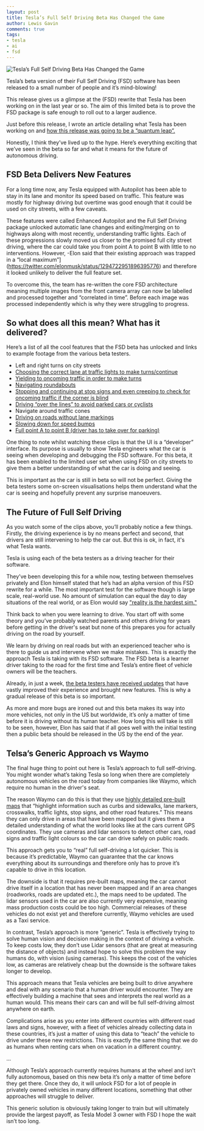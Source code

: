 ```yaml
---
layout: post
title: Tesla’s Full Self Driving Beta Has Changed the Game
author: Lewis Gavin
comments: true
tags:
- tesla
- ai
- fsd
---
```


![Tesla’s Full Self Driving Beta Has Changed the Game](https://www.lewisgavin.co.uk/images/tesla-fsd-beta.jpg)

Tesla’s beta version of their Full Self Driving (FSD) software has been released to a small number of people and it’s mind-blowing!

This release gives us a glimpse at the (FSD) rewrite that Tesla has been working on in the last year or so. The aim of this limited beta is to prove the FSD package is safe enough to roll out to a larger audience.

Just before this release, I wrote an article detailing what Tesla has been working on and [how this release was going to be a “quantum leap”.](https://medium.com/ai-in-plain-english/teslas-next-autonomous-driving-release-will-be-a-quantum-leap-bce415a72c85)

Honestly, I think they’ve lived up to the hype. Here’s everything exciting that we’ve seen in the beta so far and what it means for the future of autonomous driving.

## FSD Beta Delivers New Features

For a long time now, any Tesla equipped with Autopilot has been able to stay in its lane and monitor its speed based on traffic. This feature was mostly for highway driving but overtime was good enough that it could be used on city streets, with a few caveats.

These features were called Enhanced Autopilot and the Full Self Driving package unlocked automatic lane changes and exiting/merging on to highways along with most recently, understanding traffic lights.
Each of these progressions slowly moved us closer to the promised full city street driving, where the car could take you from point A to point B with little to no interventions. However, -Elon said that their existing approach was trapped in a “local maximum”](https://twitter.com/elonmusk/status/1294722951896395776) and therefore it looked unlikely to deliver the full feature set.

To overcome this, the team has re-written the core FSD architecture meaning multiple images from the front camera array can now be labelled and processed together and “correlated in time”. Before each image was processed independently which is why they were struggling to progress.

## So what does all this mean? What has it delivered?

Here’s a list of all the cool features that the FSD beta has unlocked and links to example footage from the various beta testers.

- Left and right turns on city streets
- [Choosing the correct lane at traffic lights to make turns/continue](https://www.youtube.com/watch?v=nY0cq_IXUaw)
- [Yielding to oncoming traffic in order to make turns](https://youtu.be/6DfZNjKuD_E?t=80)
- [Navigating roundabouts](https://www.youtube.com/watch?v=RxrIFSYi6n0)
- [Stopping and continuing at stop signs and even creeping to check for oncoming traffic if the corner is blind](https://twitter.com/kimpaquette/status/1321572359829135367?s=21)
- [Driving “over the lines” to avoid parked cars or cyclists](https://twitter.com/kimpaquette/status/1319739372665819137?s=21)
- Navigate around traffic cones
- [Driving on roads without lane markings](https://youtu.be/rJrZ_iUJDMA)
- [Slowing down for speed bumps](https://twitter.com/kimpaquette/status/1321201042856562689?s=21)
- [Full point A to point B (driver has to take over for parking)](https://twitter.com/i/broadcasts/1YqJDpgRBZOJV	)

One thing to note whilst watching these clips is that the UI is a “developer” interface. Its purpose is usually to show Tesla engineers what the car is seeing when developing and debugging the FSD software. For this beta, it has been enabled to the limited user set when using FSD on city streets to give them a better understanding of what the car is doing and seeing.

This is important as the car is still in beta so will not be perfect. Giving the beta testers some on-screen visualisations helps them understand what the car is seeing and hopefully prevent any surprise manoeuvers.

## The Future of Full Self Driving

As you watch some of the clips above, you’ll probably notice a few things. Firstly, the driving experience is by no means perfect and second, that drivers are still intervening to help the car out. But this is ok, in fact, it's what Tesla wants.

Tesla is using each of the beta testers as a driving teacher for their software.

They’ve been developing this for a while now, testing between themselves privately and Elon himself stated that he’s had an alpha version of this FSD rewrite for a while. The most important test for the software though is large scale, real-world use. No amount of simulation can equal the day to day situations of the real world, or as Elon would say ["reality is the hardest sim."](https://twitter.com/elonmusk/status/1322431151986925568)

Think back to when you were learning to drive. You start off with some theory and you’ve probably watched parents and others driving for years before getting in the driver's seat but none of this prepares you for actually driving on the road by yourself.

We learn by driving on real roads but with an experienced teacher who is there to guide us and intervene when we make mistakes. This is exactly the approach Tesla is taking with its FSD software. The FSD beta is a learner driver taking to the road for the first time and Tesla’s entire fleet of vehicle owners will be the teachers.

Already, in just a week, [the beta testers have received updates](https://twitter.com/brandonee916/status/1321437966657449986) that have vastly improved their experience and brought new features. This is why a gradual release of this beta is so important.

As more and more bugs are ironed out and this beta makes its way into more vehicles, not only in the US but worldwide, it’s only a matter of time before it is driving without its human teacher. How long this will take is still to be seen, however, Elon has said that if all goes well with the initial testing then a public beta should be released in the US by the end of the year.

## Telsa’s Generic Approach vs Waymo

The final huge thing to point out here is Tesla’s approach to full self-driving. You might wonder what’s taking Tesla so long when there are completely autonomous vehicles on the road today from companies like Waymo, which require no human in the driver's seat.

The reason Waymo can do this is that they use [highly detailed pre-built maps](https://letstalkselfdriving.com/about/how-self-driving-cars-think.html) that “highlight information such as curbs and sidewalks, lane markers, crosswalks, traffic lights, stop signs, and other road features.” This means they can only drive in areas that have been mapped but it gives them a detailed understanding of what the world looks like at the cars current GPS coordinates. They use cameras and lidar sensors to detect other cars, road signs and traffic light colours so the car can drive safely on public roads.

This approach gets you to “real” full self-driving a lot quicker. This is because it’s predictable, Waymo can guarantee that the car knows everything about its surroundings and therefore only has to prove it’s capable to drive in this location.

The downside is that it requires pre-built maps, meaning the car cannot drive itself in a location that has never been mapped and if an area changes (roadworks, roads are updated etc.), the maps need to be updated. The lidar sensors used in the car are also currently very expensive, meaning mass production costs could be too high. Commercial releases of these vehicles do not exist yet and therefore currently, Waymo vehicles are used as a Taxi service.

In contrast, Tesla’s approach is more “generic”. Tesla is effectively trying to solve human vision and decision making in the context of driving a vehicle. To keep costs low, they don’t use Lidar sensors (that are great at measuring the distance of objects) and instead hope to solve this problem the way humans do, with vision (using cameras). This keeps the cost of the vehicles low, as cameras are relatively cheap but the downside is the software takes longer to develop.

This approach means that Tesla vehicles are being built to drive anywhere and deal with any scenario that a human driver would encounter. They are effectively building a machine that sees and interprets the real world as a human would. This means their cars can and will be full self-driving almost anywhere on earth.

Complications arise as you enter into different countries with different road laws and signs, however, with a fleet of vehicles already collecting data in these countries, it’s just a matter of using this data to “teach” the vehicle to drive under these new restrictions. This is exactly the same thing that we do as humans when renting cars when on vacation in a different country.

...

Although Tesla’s approach currently requires humans at the wheel and isn’t fully autonomous, based on this new beta it’s only a matter of time before they get there. Once they do, it will unlock FSD for a lot of people in privately owned vehicles in many different locations, something that other approaches will struggle to deliver.

This generic solution is obviously taking longer to train but will ultimately provide the largest payoff, as Tesla Model 3 owner with FSD I hope the wait isn’t too long.
